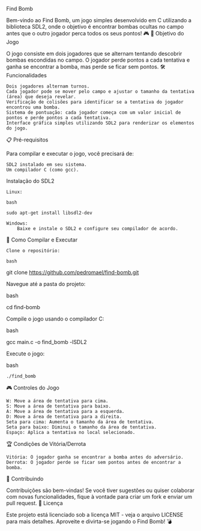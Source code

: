 Find Bomb

Bem-vindo ao Find Bomb, um jogo simples desenvolvido em C utilizando a biblioteca SDL2, onde o objetivo é encontrar bombas ocultas no campo antes que o outro jogador perca todos os seus pontos! 🎮
🎯 Objetivo do Jogo

O jogo consiste em dois jogadores que se alternam tentando descobrir bombas escondidas no campo. O jogador perde pontos a cada tentativa e ganha se encontrar a bomba, mas perde se ficar sem pontos.
🛠 Funcionalidades

    Dois jogadores alternam turnos.
    Cada jogador pode se mover pelo campo e ajustar o tamanho da tentativa (área) que deseja revelar.
    Verificação de colisões para identificar se a tentativa do jogador encontrou uma bomba.
    Sistema de pontuação: cada jogador começa com um valor inicial de pontos e perde pontos a cada tentativa.
    Interface gráfica simples utilizando SDL2 para renderizar os elementos do jogo.

📋 Pré-requisitos

Para compilar e executar o jogo, você precisará de:

    SDL2 instalado em seu sistema.
    Um compilador C (como gcc).

Instalação do SDL2

    Linux:

    bash

    sudo apt-get install libsdl2-dev

    Windows:
        Baixe e instale o SDL2 e configure seu compilador de acordo.

🚀 Como Compilar e Executar

    Clone o repositório:

    bash

git clone https://github.com/pedromael/find-bomb.git

Navegue até a pasta do projeto:

bash

cd find-bomb

Compile o jogo usando o compilador C:

bash

gcc main.c -o find_bomb -lSDL2

Execute o jogo:

bash

    ./find_bomb

🎮 Controles do Jogo

    W: Move a área de tentativa para cima.
    S: Move a área de tentativa para baixo.
    A: Move a área de tentativa para a esquerda.
    D: Move a área de tentativa para a direita.
    Seta para cima: Aumenta o tamanho da área de tentativa.
    Seta para baixo: Diminui o tamanho da área de tentativa.
    Espaço: Aplica a tentativa no local selecionado.

🏆 Condições de Vitória/Derrota

    Vitória: O jogador ganha se encontrar a bomba antes do adversário.
    Derrota: O jogador perde se ficar sem pontos antes de encontrar a bomba.

🤝 Contribuindo

Contribuições são bem-vindas! Se você tiver sugestões ou quiser colaborar com novas funcionalidades, fique à vontade para criar um fork e enviar um pull request.
📄 Licença

Este projeto está licenciado sob a licença MIT - veja o arquivo LICENSE para mais detalhes.
Aproveite e divirta-se jogando o Find Bomb! 💣
